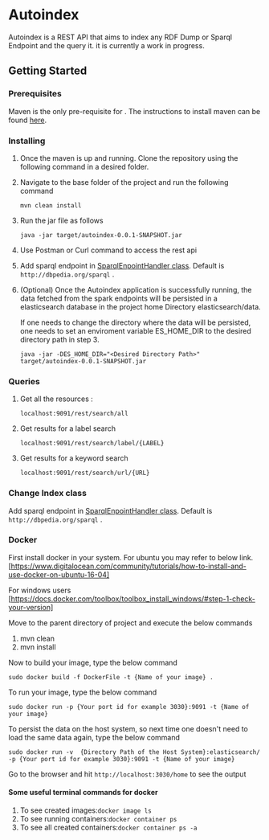 # Autoindex
Autoindex is a REST API that aims to index any RDF Dump or Sparql Endpoint and the query it. it is currently a work in progress.

## Getting Started

### Prerequisites

Maven is the only pre-requisite for  . The instructions to install maven can be found [here](https://maven.apache.org/guides/getting-started/maven-in-five-minutes.html).

### Installing

1. Once the maven is up and running. Clone the repository using the following command in a desired folder.
2. Navigate to the base folder of the project and run the following command
    
    `mvn clean install` 

3. Run the jar file as follows 

   `java -jar target/autoindex-0.0.1-SNAPSHOT.jar`

4. Use Postman or Curl command to access the rest api 

5. Add sparql endpoint in [SparqlEnpointHandler class](https://github.com/dice-group/autoindex/blob/master/src/main/java/org/aksw/simba/autoindex/input/SparqlEndpointHandler.java#L20). Default is `http://dbpedia.org/sparql` .

6. (Optional) Once the Autoindex application is successfully running, the data fetched from the spark endpoints will be persisted in a elasticsearch database in the project home Directory elasticsearch/data.

   If one needs to change the directory where the data will be persisted, one needs to set an enviroment variable ES_HOME_DIR to the desired directory path in step 3.

   `java -jar -DES_HOME_DIR="<Desired Directory Path>" target/autoindex-0.0.1-SNAPSHOT.jar`

### Queries
1. Get all the resources :

   `localhost:9091/rest/search/all`

2. Get results for a label search

    `localhost:9091/rest/search/label/{LABEL}`

3. Get results for a keyword search

    `localhost:9091/rest/search/url/{URL}`
    
### Change Index class
Add sparql endpoint in [SparqlEnpointHandler class](https://github.com/dice-group/autoindex/blob/master/src/main/java/org/aksw/simba/autoindex/input/SparqlEndpointHandler.java#L20). Default is `http://dbpedia.org/sparql` .

### Docker
First install docker in your system. For ubuntu you may refer to below link. 
[https://www.digitalocean.com/community/tutorials/how-to-install-and-use-docker-on-ubuntu-16-04]

For windows users
[https://docs.docker.com/toolbox/toolbox_install_windows/#step-1-check-your-version]

Move to the parent directory of project and execute the below commands 
1. mvn clean
2. mvn install

Now to build your image, type the below command
```
sudo docker build -f DockerFile -t {Name of your image} .
```
To run your image, type the below command
```
sudo docker run -p {Your port id for example 3030}:9091 -t {Name of your image}
```
To persist the data on the host system, so next time one doesn't need to load the same data again, type the below command
```
sudo docker run -v  {Directory Path of the Host System}:elasticsearch/ -p {Your port id for example 3030}:9091 -t {Name of your image}
```
Go to the browser and hit `http://localhost:3030/home` to see the output

#### Some useful terminal commands for docker
1. To see created images:`docker image ls`
2. To see running containers:`docker container ps`
3. To see all created containers:`docker container ps -a`
